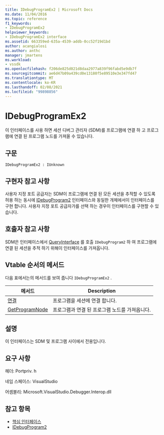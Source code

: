 ```yaml
---
title: IDebugProgramEx2 | Microsoft Docs
ms.date: 11/04/2016
ms.topic: reference
f1_keywords:
- IDebugProgramEx2
helpviewer_keywords:
- IDebugProgramEx2 interface
ms.assetid: 663359ed-635a-4539-addb-0cc52f19d1bd
author: acangialosi
ms.author: anthc
manager: jmartens
ms.workload:
- vssdk
ms.openlocfilehash: f206de825d021d8daa2977a839f96fabd5e9db7f
ms.sourcegitcommit: ae6d47b09a439cd0e13180f5e89510e3e347fd47
ms.translationtype: MT
ms.contentlocale: ko-KR
ms.lasthandoff: 02/08/2021
ms.locfileid: "99898856"
---
```

# <a name="idebugprogramex2"></a>IDebugProgramEx2
이 인터페이스를 사용 하면 세션 디버그 관리자 (SDM)를 프로그램에 연결 하 고 프로그램에 연결 된 프로그램 노드를 가져올 수 있습니다.

## <a name="syntax"></a>구문

```
IDebugProgramEx2 : IUnknown
```

## <a name="notes-for-implementers"></a>구현자 참고 사항
 사용자 지정 포트 공급자는 SDM이 프로그램에 연결 된 모든 세션을 추적할 수 있도록 허용 하는 동시에 [IDebugProgram2](../../../extensibility/debugger/reference/idebugprogram2.md) 인터페이스와 동일한 개체에서이 인터페이스를 구현 합니다. 사용자 지정 포트 공급자가를 선택 하는 경우이 인터페이스를 구현할 수 있습니다.

## <a name="notes-for-callers"></a>호출자 참고 사항
 SDM은 인터페이스에서 [QueryInterface](/cpp/atl/queryinterface) 를 호출 `IDebugProgram2` 하 여 프로그램에 연결 된 세션을 추적 하기 위해이 인터페이스를 가져옵니다.

## <a name="methods-in-vtable-order"></a>Vtable 순서의 메서드
 다음 표에서는의 메서드를 보여 줍니다 `IDebugProgramEx2` .

|메서드|Description|
|------------|-----------------|
|[연결](../../../extensibility/debugger/reference/idebugprogramex2-attach.md)|프로그램을 세션에 연결 합니다.|
|[GetProgramNode](../../../extensibility/debugger/reference/idebugprogramex2-getprogramnode.md)|프로그램과 연결 된 프로그램 노드를 가져옵니다.|

## <a name="remarks"></a>설명
 이 인터페이스는 SDM 및 프로그램 사이에서 전용입니다.

## <a name="requirements"></a>요구 사항
 헤더: Portpriv. h

 네임 스페이스: VisualStudio

 어셈블리: Microsoft.VisualStudio.Debugger.Interop.dll

## <a name="see-also"></a>참고 항목
- [핵심 인터페이스](../../../extensibility/debugger/reference/core-interfaces.md)
- [IDebugProgram2](../../../extensibility/debugger/reference/idebugprogram2.md)

